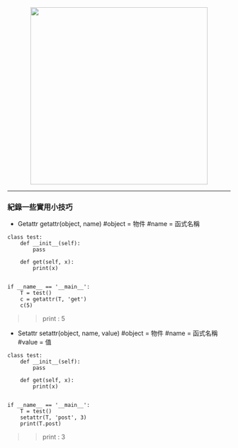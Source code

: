 <div align="center">
  <img src="https://upload.wikimedia.org/wikipedia/commons/thumb/c/c3/Python-logo-notext.svg/2048px-Python-logo-notext.svg.png" height="400px"/>
 </div>
 
---- 
  
### 紀錄一些實用小技巧
- Getattr
getattr(object, name)   #object = 物件  #name = 函式名稱
```
class test:
    def __init__(self):
        pass
    
    def get(self, x):
        print(x)


if __name__ == '__main__':
    T = test()
    c = getattr(T, 'get')
    c(5)
```
>> print : 5
- Setattr
setattr(object, name, value)  #object = 物件  #name = 函式名稱  #value = 值
```
class test:
    def __init__(self):
        pass
    
    def get(self, x):
        print(x)


if __name__ == '__main__':
    T = test()
    setattr(T, 'post', 3)
    print(T.post)
``` 
>> print : 3
